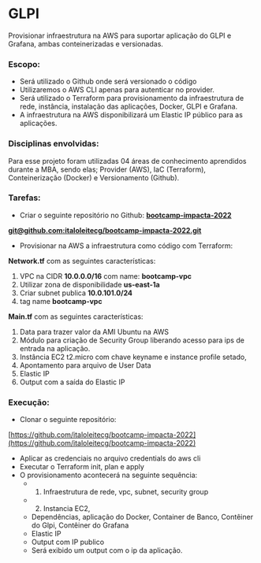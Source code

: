 # GLPI

Provisionar infraestrutura na AWS para suportar aplicação do GLPI e Grafana, ambas conteinerizadas e versionadas.

### **Escopo**:

- Será utilizado o Github onde será versionado o código
- Utilizaremos o AWS CLI apenas para autenticar no provider.
- Será utilizado o Terraform para provisionamento da infraestrutura de rede, instância, instalação das aplicações, Docker, GLPI e Grafana.
- A infraestrutura na AWS disponibilizará um Elastic IP público para as aplicações.

### **Disciplinas envolvidas:**

Para esse projeto foram utilizadas 04 áreas de conhecimento aprendidos durante a MBA, sendo elas; Provider (AWS), IaC (Terraform), Conteinerização (Docker) e Versionamento (Github).

### **Tarefas:**

- Criar o seguinte repositório no Github: **[bootcamp-impacta-2022](https://github.com/italoleitecg/bootcamp-impacta-2022)**

**[git@github.com:italoleitecg/bootcamp-impacta-2022.git](https://github.com/italoleitecg/bootcamp-impacta-2022)**

- Provisionar na AWS a infraestrutura como código com Terraform:

**Network.tf** com as seguintes características:

1. VPC na CIDR **10.0.0.0/16** com name: **bootcamp-vpc**
2. Utilizar zona de disponibilidade **us-east-1a**
3. Criar subnet publica **10.0.101.0/24**
4. tag name **bootcamp-vpc**

**Main.tf** com as seguintes características:

1. Data para trazer valor da AMI Ubuntu na AWS
2. Módulo para criação de Security Group liberando acesso para ips de entrada na aplicação.
3. Instância EC2 t2.micro com chave keyname e instance profile setado,
4. Apontamento para arquivo de User Data
5. Elastic IP
6. Output com a saída do Elastic IP

### **Execução:**

- Clonar o seguinte repositório:

[https://github.com/italoleitecg/bootcamp-impacta-2022](https://github.com/italoleitecg/bootcamp-impacta-2022)

- Aplicar as credenciais no arquivo credentials do aws cli
- Executar o Terraform init, plan e apply
- O provisionamento acontecerá na seguinte sequência:
    - 1. Infraestrutura de rede, vpc, subnet, security group
    - 2. Instancia EC2,
    - Dependências, aplicação do Docker, Container de Banco, Contêiner do Glpi, Contêiner do Grafana
    - Elastic IP
    - Output com IP publico
    - Será exibido um output com o ip da aplicação.